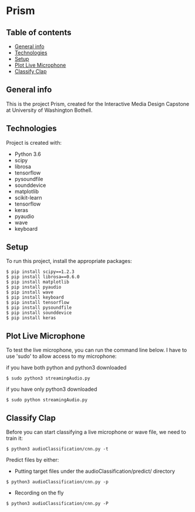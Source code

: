 # Prism
## Table of contents
* [General info](#general-info)
* [Technologies](#technologies)
* [Setup](#setup)
* [Plot Live Microphone](#plot-live-microphone)
* [Classify Clap](#classify-clap)

## General info
This is the project Prism, created for the Interactive Media Design Capstone at University of Washington Bothell.
	
## Technologies
Project is created with:
* Python 3.6
* scipy
* librosa
* tensorflow
* pysoundfile
* sounddevice
* matplotlib
* scikit-learn
* tensorflow
* keras
* pyaudio
* wave
* keyboard
	
## Setup
To run this project, install the appropriate packages:
```
$ pip install scipy==1.2.3
$ pip install librosa==0.6.0
$ pip install matplotlib
$ pip install pyaudio
$ pip install wave
$ pip install keyboard
$ pip install tensorflow
$ pip install pysoundfile
$ pip install sounddevice
$ pip install keras
```

## Plot Live Microphone
To test the live microphone, you can run the command line below. I have to use 'sudo' to allow access to my microphone:

if you have both python and python3 downloaded
```
$ sudo python3 streamingAudio.py
```

if you have only python3 downloaded
```
$ sudo python streamingAudio.py
```

## Classify Clap
Before you can start classifying a live microphone or wave file, we need to train it:
```
$ python3 audioClassification/cnn.py -t
```
Predict files by either:
* Putting target files under the audioClassification/predict/ directory
```
$ python3 audioClassification/cnn.py -p
```
* Recording on the fly
```
$ python3 audioClassification/cnn.py -P
```
